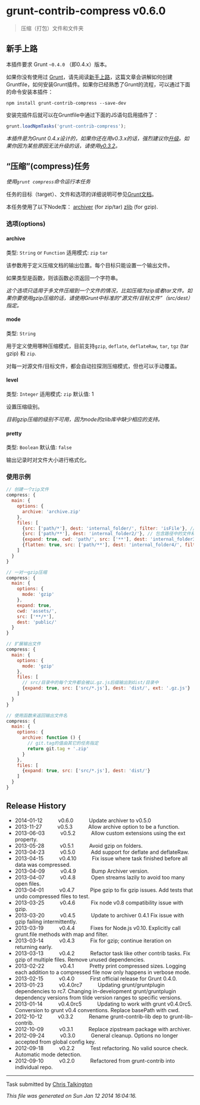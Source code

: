 # grunt-contrib-compress v0.6.0

> 压缩（打包）文件和文件夹

## 新手上路

本插件要求 Grunt `~0.4.0` （即0.4.x）版本。

如果你没有使用过 [Grunt](http://www.gruntjs.org/)，请先阅读[新手上路](http://www.gruntjs.org/article/getting_started.html)，这篇文章会讲解如何创建Gruntfile，如何安装Grunt插件。如果你已经熟悉了Grunt的流程，可以通过下面的命令安装本插件：

```shell
npm install grunt-contrib-compress --save-dev
```

安装完插件后就可以在Gruntfile中通过下面的JS语句启用插件了：

```js
grunt.loadNpmTasks('grunt-contrib-compress');
```

*本插件是为Grunt 0.4.x设计的，如果你还在用v0.3.x的话，强烈建议你[升级](http://www.gruntjs.org/article/grunt.html)。如果你因为某些原因无法升级的话，请使用[v0.3.2](https://github.com/gruntjs/grunt-contrib-compress/tree/grunt-0.3-stable)。*


## “压缩”(compress)任务

_使用`grunt compress`命令运行本任务_

任务的目标（target）、文件和选项的详细说明可参见[Grunt文档](http://www.gruntjs.org/article/configuring_tasks.html)。

本任务使用了以下Node库：
[archiver](https://github.com/ctalkington/node-archiver) (for zip/tar)
[zlib](http://nodejs.org/api/zlib.html#zlib_options) (for gzip).

### 选项(options)

#### archive
类型: `String` or `Function`
适用模式: `zip` `tar`

该参数用于定义压缩文档的输出位置。每个目标只能设置一个输出文件。

如果类型是函数，则该函数必须返回一个字符串。

*这个选项只适用于多文件压缩到一个文件的情况，比如压缩为zip或者tar文件。如果你要使用gzip压缩的话，请使用Grunt中标准的“源文件/目标文件”（src/dest）指定。*

#### mode
类型: `String`

用于定义使用哪种压缩模式，目前支持`gzip`, `deflate`, `deflateRaw`, `tar`, `tgz` (tar gzip) 和 `zip`.

对每一对源文件/目标文件，都会自动拉探测压缩模式，但也可以手动覆盖。

#### level
类型: `Integer`
适用模式: `zip`
默认值: 1

设置压缩级别。

*目前gzip压缩的级别不可用，因为node的zlib库中缺少相应的支持。*

#### pretty
类型: `Boolean`
默认值: `false`

输出记录时对文件大小进行格式化。

### 使用示例

```js
// 创建一个zip文件
compress: {
  main: {
    options: {
      archive: 'archive.zip'
    },
    files: [
      {src: ['path/*'], dest: 'internal_folder/', filter: 'isFile'}, // 包含路径中的文件
      {src: ['path/**'], dest: 'internal_folder2/'}, // 包含路径中的文件和子目录
      {expand: true, cwd: 'path/', src: ['**'], dest: 'internal_folder3/'}, // 使所有源文件相对于cwd
      {flatten: true, src: ['path/**'], dest: 'internal_folder4/', filter: 'isFile'} // 将结果扁平化，全部放在同一级目录
    ]
  }
}
```

```js
// 一对一gzip压缩
compress: {
  main: {
    options: {
      mode: 'gzip'
    },
    expand: true,
    cwd: 'assets/',
    src: ['**/*'],
    dest: 'public/'
  }
}
```

```js
// 扩展输出文件
compress: {
  main: {
    options: {
      mode: 'gzip'
    },
    files: [
      // src/目录中的每个文件都会被以.gz.js后缀输出到dist/目录中
      {expand: true, src: ['src/*.js'], dest: 'dist/', ext: '.gz.js'}
    ]
  }
}

```
```js
// 使用函数来返回输出文件名
compress: {
  main: {
    options: {
      archive: function () {
        // git.tag的值由其它的任务指定
        return git.tag + '.zip'
      }
    },
    files: [
      {expand: true, src: ['src/*.js'], dest: 'dist/'}
    ]
  }
}
```




## Release History

 * 2014-01-12   v0.6.0   Update archiver to v0.5.0
 * 2013-11-27   v0.5.3   Allow archive option to be a function.
 * 2013-06-03   v0.5.2   Allow custom extensions using the ext property.
 * 2013-05-28   v0.5.1   Avoid gzip on folders.
 * 2013-04-23   v0.5.0   Add support for deflate and deflateRaw.
 * 2013-04-15   v0.4.10   Fix issue where task finished before all data was compressed.
 * 2013-04-09   v0.4.9   Bump Archiver version.
 * 2013-04-07   v0.4.8   Open streams lazily to avoid too many open files.
 * 2013-04-01   v0.4.7   Pipe gzip to fix gzip issues. Add tests that undo compressed files to test.
 * 2013-03-25   v0.4.6   Fix node v0.8 compatibility issue with gzip.
 * 2013-03-20   v0.4.5   Update to archiver 0.4.1 Fix issue with gzip failing intermittently.
 * 2013-03-19   v0.4.4   Fixes for Node.js v0.10. Explicitly call grunt.file methods with map and filter.
 * 2013-03-14   v0.4.3   Fix for gzip; continue iteration on returning early.
 * 2013-03-13   v0.4.2   Refactor task like other contrib tasks. Fix gzip of multiple files. Remove unused dependencies.
 * 2013-02-22   v0.4.1   Pretty print compressed sizes. Logging each addition to a compressed file now only happens in verbose mode.
 * 2013-02-15   v0.4.0   First official release for Grunt 0.4.0.
 * 2013-01-23   v0.4.0rc7   Updating grunt/gruntplugin dependencies to rc7. Changing in-development grunt/gruntplugin dependency versions from tilde version ranges to specific versions.
 * 2013-01-14   v0.4.0rc5   Updating to work with grunt v0.4.0rc5. Conversion to grunt v0.4 conventions. Replace basePath with cwd.
 * 2012-10-12   v0.3.2   Rename grunt-contrib-lib dep to grunt-lib-contrib.
 * 2012-10-09   v0.3.1   Replace zipstream package with archiver.
 * 2012-09-24   v0.3.0   General cleanup. Options no longer accepted from global config key.
 * 2012-09-18   v0.2.2   Test refactoring. No valid source check. Automatic mode detection.
 * 2012-09-10   v0.2.0   Refactored from grunt-contrib into individual repo.

---

Task submitted by [Chris Talkington](http://christalkington.com/)

*This file was generated on Sun Jan 12 2014 16:04:16.*
